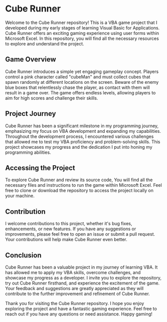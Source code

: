 # Cube Runner

Welcome to the Cube Runner repository! This is a VBA game project that I developed during my early stages of learning Visual Basic for Applications. Cube Runner offers an exciting gaming experience using user forms within Microsoft Excel. In this repository, you will find all the necessary resources to explore and understand the project.

## Game Overview

Cube Runner introduces a simple yet engaging gameplay concept. Players control a pink character called "cubeMan" and must collect cubes that spawn randomly at different locations on the screen. Beware of the enemy blue boxes that relentlessly chase the player, as contact with them will result in a game over. The game offers endless levels, allowing players to aim for high scores and challenge their skills.

## Project Journey

Cube Runner has been a significant milestone in my programming journey, emphasizing my focus on VBA development and expanding my capabilities. Throughout the development process, I encountered various challenges that allowed me to test my VBA proficiency and problem-solving skills. This project showcases my progress and the dedication I put into honing my programming abilities.

## Accessing the Project

To explore Cube Runner and review its source code, You will find all the necessary files and instructions to run the game within Microsoft Excel. Feel free to clone or download the repository to access the project locally on your machine.

## Contribution

I welcome contributions to this project, whether it's bug fixes, enhancements, or new features. If you have any suggestions or improvements, please feel free to open an issue or submit a pull request. Your contributions will help make Cube Runner even better.

## Conclusion

Cube Runner has been a valuable project in my journey of learning VBA. It has allowed me to apply my VBA skills, overcome challenges, and showcase my progress as a developer. I invite you to explore the repository, try out Cube Runner firsthand, and experience the excitement of the game. Your feedback and suggestions are greatly appreciated as they will contribute to the further improvement and refinement of Cube Runner.

Thank you for visiting the Cube Runner repository. I hope you enjoy exploring the project and have a fantastic gaming experience. Feel free to reach out if you have any questions or need assistance. Happy gaming!
